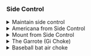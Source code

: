 ### Side Control

<details>
<summary>Maintain side control</summary>

Left arm around opponents head. Right hand around their arm \
Opponent does hip escape and puts their arm between your legs. \
Use your left hand to raise their arm. Lift your hips and switch your legs so you are in kuzure \
kesa gatame. Then kick off left leg and switch legs back into side control.  \

Kuzure kesa gatame tip -> left foot in front of right to keep chest lower.

</details>

<details>
<summary>Americana from Side Control</summary>

Switch left hand around opponents head and put it infront of opponents body. Have your weight forward. \
Right hand grabs your bicep. Put your left hand on your left ear setting a trap. \
When opponent brings their arm around, put them in Ude Garami. \
Bring their arm to their body first to get a better angle. \
</details>

<details>
<summary>Mount from Side Control</summary>

Left hand around opponents head pull inwards to keep tight. \
Bring your right hand up to raise opponents arm high. Move your upper body upwards too. \
Bring your left foot in to swedish newaza position. Then bring right knee over \
opponent into mount. \
</details>

<details>
<summary>The Garrote (Gi Choke)</summary>
https://mmaleech.org/side-control-artillery/9-the-garrote/

You have opponent in side control. Your left hand is under their head \
and right hand is under their arm. \
Use your right hand to lift up opponents arm so your left \
hand can grab under opponents armpit and put a lot of pressure \
on opponents face with your left shoulder. \
Lean forward on your toes, putting pressure on opponents face \
Use your right hand to release your lapel from your trousers \
on right side of your body \
Move your lapel over opponents left shoulder and feed to your \
left hand \
Pull so lapel connects to opponents neck. \
Best to grab at end of lapel with left hand. \
Bring left hand to opponents hip near you \
Keep your head low as transition into north south position \
As walk around, extend your left arm and bring your shoulder \
onto opponents belly button \
Your left leg goes over opponents head and checks their head \
with your left knee \
Your head goes to right side of opponents hip. \
Your head and left knee prevent opponent from moving \
Choke comes from extending your left arm with your shoulder \
on opponents bellybutton

</details>


<details>
<summary>Baseball bat air choke</summary>
https://mmaleech.org/side-control-artillery/10-baseball-bat-air-choke/

Same as Garrote, \
You have opponent in side control. Your left hand is under their head \
and right hand is under their arm. \
Use your right hand to lift up opponents arm so your left \
hand can grab under opponents armpit and put a lot of pressure \
on opponents face with your left shoulder. \

This time, instead of grabbing your own gi, grab opponents gi \
and pass it under their arm and grab it with your left hand palm down and pull. \
Put your right knuckle on the floor near their left hip so they cannot hip escape \
and use your hand to push off the ground and go onto knee on the belly. \
Slide your left hand down to end of opponents lapel. \
Use your right hand palm up to grab the lapel you are controlling with your left hand \
Keep your right elbow down and tight on their chest so opponent cannot go under with their arm and defend their neck \
Bring your elbows together and slide knee off their belly and onto the side \
Move your head to opponents right hip and left knee checking their head. \
Keep low throughout \
Extend your left arm to finish the choke \
</details>
